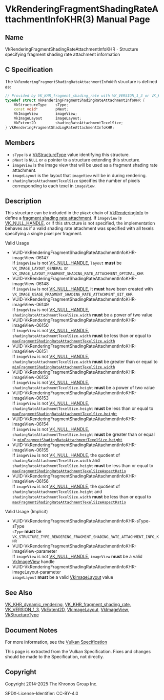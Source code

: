 # VkRenderingFragmentShadingRateAttachmentInfoKHR(3) Manual Page

## Name

VkRenderingFragmentShadingRateAttachmentInfoKHR - Structure specifying fragment shading rate attachment information



## [](#_c_specification)C Specification

The `VkRenderingFragmentShadingRateAttachmentInfoKHR` structure is defined as:

```c++
// Provided by VK_KHR_fragment_shading_rate with VK_VERSION_1_3 or VK_KHR_dynamic_rendering
typedef struct VkRenderingFragmentShadingRateAttachmentInfoKHR {
    VkStructureType    sType;
    const void*        pNext;
    VkImageView        imageView;
    VkImageLayout      imageLayout;
    VkExtent2D         shadingRateAttachmentTexelSize;
} VkRenderingFragmentShadingRateAttachmentInfoKHR;
```

## [](#_members)Members

- `sType` is a [VkStructureType](https://registry.khronos.org/vulkan/specs/latest/man/html/VkStructureType.html) value identifying this structure.
- `pNext` is `NULL` or a pointer to a structure extending this structure.
- `imageView` is the image view that will be used as a fragment shading rate attachment.
- `imageLayout` is the layout that `imageView` will be in during rendering.
- `shadingRateAttachmentTexelSize` specifies the number of pixels corresponding to each texel in `imageView`.

## [](#_description)Description

This structure can be included in the `pNext` chain of [VkRenderingInfo](https://registry.khronos.org/vulkan/specs/latest/man/html/VkRenderingInfo.html) to define a [fragment shading rate attachment](https://registry.khronos.org/vulkan/specs/latest/html/vkspec.html#primsrast-fragment-shading-rate-attachment). If `imageView` is [VK\_NULL\_HANDLE](https://registry.khronos.org/vulkan/specs/latest/man/html/VK_NULL_HANDLE.html), or if this structure is not specified, the implementation behaves as if a valid shading rate attachment was specified with all texels specifying a single pixel per fragment.

Valid Usage

- [](#VUID-VkRenderingFragmentShadingRateAttachmentInfoKHR-imageView-06147)VUID-VkRenderingFragmentShadingRateAttachmentInfoKHR-imageView-06147  
  If `imageView` is not [VK\_NULL\_HANDLE](https://registry.khronos.org/vulkan/specs/latest/man/html/VK_NULL_HANDLE.html), `layout` **must** be `VK_IMAGE_LAYOUT_GENERAL` or `VK_IMAGE_LAYOUT_FRAGMENT_SHADING_RATE_ATTACHMENT_OPTIMAL_KHR`
- [](#VUID-VkRenderingFragmentShadingRateAttachmentInfoKHR-imageView-06148)VUID-VkRenderingFragmentShadingRateAttachmentInfoKHR-imageView-06148  
  If `imageView` is not [VK\_NULL\_HANDLE](https://registry.khronos.org/vulkan/specs/latest/man/html/VK_NULL_HANDLE.html), it **must** have been created with `VK_IMAGE_USAGE_FRAGMENT_SHADING_RATE_ATTACHMENT_BIT_KHR`
- [](#VUID-VkRenderingFragmentShadingRateAttachmentInfoKHR-imageView-06149)VUID-VkRenderingFragmentShadingRateAttachmentInfoKHR-imageView-06149  
  If `imageView` is not [VK\_NULL\_HANDLE](https://registry.khronos.org/vulkan/specs/latest/man/html/VK_NULL_HANDLE.html), `shadingRateAttachmentTexelSize.width` **must** be a power of two value
- [](#VUID-VkRenderingFragmentShadingRateAttachmentInfoKHR-imageView-06150)VUID-VkRenderingFragmentShadingRateAttachmentInfoKHR-imageView-06150  
  If `imageView` is not [VK\_NULL\_HANDLE](https://registry.khronos.org/vulkan/specs/latest/man/html/VK_NULL_HANDLE.html), `shadingRateAttachmentTexelSize.width` **must** be less than or equal to [`maxFragmentShadingRateAttachmentTexelSize.width`](https://registry.khronos.org/vulkan/specs/latest/html/vkspec.html#limits-maxFragmentShadingRateAttachmentTexelSize)
- [](#VUID-VkRenderingFragmentShadingRateAttachmentInfoKHR-imageView-06151)VUID-VkRenderingFragmentShadingRateAttachmentInfoKHR-imageView-06151  
  If `imageView` is not [VK\_NULL\_HANDLE](https://registry.khronos.org/vulkan/specs/latest/man/html/VK_NULL_HANDLE.html), `shadingRateAttachmentTexelSize.width` **must** be greater than or equal to [`minFragmentShadingRateAttachmentTexelSize.width`](https://registry.khronos.org/vulkan/specs/latest/html/vkspec.html#limits-minFragmentShadingRateAttachmentTexelSize)
- [](#VUID-VkRenderingFragmentShadingRateAttachmentInfoKHR-imageView-06152)VUID-VkRenderingFragmentShadingRateAttachmentInfoKHR-imageView-06152  
  If `imageView` is not [VK\_NULL\_HANDLE](https://registry.khronos.org/vulkan/specs/latest/man/html/VK_NULL_HANDLE.html), `shadingRateAttachmentTexelSize.height` **must** be a power of two value
- [](#VUID-VkRenderingFragmentShadingRateAttachmentInfoKHR-imageView-06153)VUID-VkRenderingFragmentShadingRateAttachmentInfoKHR-imageView-06153  
  If `imageView` is not [VK\_NULL\_HANDLE](https://registry.khronos.org/vulkan/specs/latest/man/html/VK_NULL_HANDLE.html), `shadingRateAttachmentTexelSize.height` **must** be less than or equal to [`maxFragmentShadingRateAttachmentTexelSize.height`](https://registry.khronos.org/vulkan/specs/latest/html/vkspec.html#limits-maxFragmentShadingRateAttachmentTexelSize)
- [](#VUID-VkRenderingFragmentShadingRateAttachmentInfoKHR-imageView-06154)VUID-VkRenderingFragmentShadingRateAttachmentInfoKHR-imageView-06154  
  If `imageView` is not [VK\_NULL\_HANDLE](https://registry.khronos.org/vulkan/specs/latest/man/html/VK_NULL_HANDLE.html), `shadingRateAttachmentTexelSize.height` **must** be greater than or equal to [`minFragmentShadingRateAttachmentTexelSize.height`](https://registry.khronos.org/vulkan/specs/latest/html/vkspec.html#limits-minFragmentShadingRateAttachmentTexelSize)
- [](#VUID-VkRenderingFragmentShadingRateAttachmentInfoKHR-imageView-06155)VUID-VkRenderingFragmentShadingRateAttachmentInfoKHR-imageView-06155  
  If `imageView` is not [VK\_NULL\_HANDLE](https://registry.khronos.org/vulkan/specs/latest/man/html/VK_NULL_HANDLE.html), the quotient of `shadingRateAttachmentTexelSize.width` and `shadingRateAttachmentTexelSize.height` **must** be less than or equal to [`maxFragmentShadingRateAttachmentTexelSizeAspectRatio`](https://registry.khronos.org/vulkan/specs/latest/html/vkspec.html#limits-maxFragmentShadingRateAttachmentTexelSizeAspectRatio)
- [](#VUID-VkRenderingFragmentShadingRateAttachmentInfoKHR-imageView-06156)VUID-VkRenderingFragmentShadingRateAttachmentInfoKHR-imageView-06156  
  If `imageView` is not [VK\_NULL\_HANDLE](https://registry.khronos.org/vulkan/specs/latest/man/html/VK_NULL_HANDLE.html), the quotient of `shadingRateAttachmentTexelSize.height` and `shadingRateAttachmentTexelSize.width` **must** be less than or equal to [`maxFragmentShadingRateAttachmentTexelSizeAspectRatio`](https://registry.khronos.org/vulkan/specs/latest/html/vkspec.html#limits-maxFragmentShadingRateAttachmentTexelSizeAspectRatio)

Valid Usage (Implicit)

- [](#VUID-VkRenderingFragmentShadingRateAttachmentInfoKHR-sType-sType)VUID-VkRenderingFragmentShadingRateAttachmentInfoKHR-sType-sType  
  `sType` **must** be `VK_STRUCTURE_TYPE_RENDERING_FRAGMENT_SHADING_RATE_ATTACHMENT_INFO_KHR`
- [](#VUID-VkRenderingFragmentShadingRateAttachmentInfoKHR-imageView-parameter)VUID-VkRenderingFragmentShadingRateAttachmentInfoKHR-imageView-parameter  
  If `imageView` is not [VK\_NULL\_HANDLE](https://registry.khronos.org/vulkan/specs/latest/man/html/VK_NULL_HANDLE.html), `imageView` **must** be a valid [VkImageView](https://registry.khronos.org/vulkan/specs/latest/man/html/VkImageView.html) handle
- [](#VUID-VkRenderingFragmentShadingRateAttachmentInfoKHR-imageLayout-parameter)VUID-VkRenderingFragmentShadingRateAttachmentInfoKHR-imageLayout-parameter  
  `imageLayout` **must** be a valid [VkImageLayout](https://registry.khronos.org/vulkan/specs/latest/man/html/VkImageLayout.html) value

## [](#_see_also)See Also

[VK\_KHR\_dynamic\_rendering](https://registry.khronos.org/vulkan/specs/latest/man/html/VK_KHR_dynamic_rendering.html), [VK\_KHR\_fragment\_shading\_rate](https://registry.khronos.org/vulkan/specs/latest/man/html/VK_KHR_fragment_shading_rate.html), [VK\_VERSION\_1\_3](https://registry.khronos.org/vulkan/specs/latest/man/html/VK_VERSION_1_3.html), [VkExtent2D](https://registry.khronos.org/vulkan/specs/latest/man/html/VkExtent2D.html), [VkImageLayout](https://registry.khronos.org/vulkan/specs/latest/man/html/VkImageLayout.html), [VkImageView](https://registry.khronos.org/vulkan/specs/latest/man/html/VkImageView.html), [VkStructureType](https://registry.khronos.org/vulkan/specs/latest/man/html/VkStructureType.html)

## [](#_document_notes)Document Notes

For more information, see the [Vulkan Specification](https://registry.khronos.org/vulkan/specs/latest/html/vkspec.html#VkRenderingFragmentShadingRateAttachmentInfoKHR)

This page is extracted from the Vulkan Specification. Fixes and changes should be made to the Specification, not directly.

## [](#_copyright)Copyright

Copyright 2014-2025 The Khronos Group Inc.

SPDX-License-Identifier: CC-BY-4.0